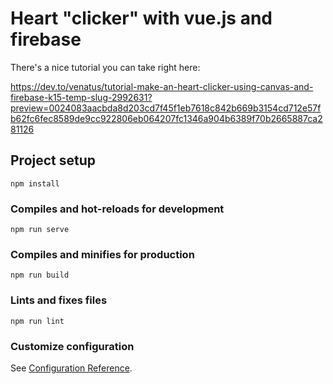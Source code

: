 # Heart "clicker" with vue.js and firebase
There's a nice tutorial you can take right here:

https://dev.to/venatus/tutorial-make-an-heart-clicker-using-canvas-and-firebase-k15-temp-slug-2992631?preview=0024083aacbda8d203cd7f45f1eb7618c842b669b3154cd712e57fb62fc6fec8589de9cc922806eb064207fc1346a904b6389f70b2665887ca281126

## Project setup
```
npm install
```

### Compiles and hot-reloads for development
```
npm run serve
```

### Compiles and minifies for production
```
npm run build
```

### Lints and fixes files
```
npm run lint
```

### Customize configuration
See [Configuration Reference](https://cli.vuejs.org/config/).
